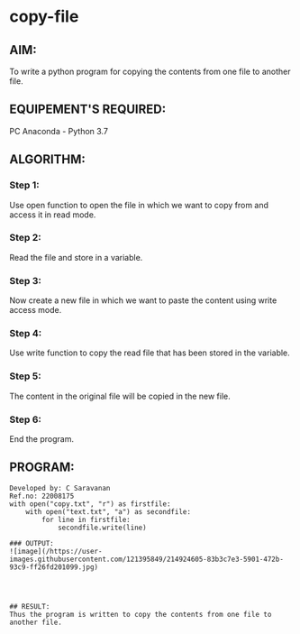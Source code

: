 # copy-file
## AIM:
To write a python program for copying the contents from one file to another file.
## EQUIPEMENT'S REQUIRED: 
PC
Anaconda - Python 3.7
## ALGORITHM: 
### Step 1:
Use open function to open the file in which we want to copy from and access it in read mode.

### Step 2: 
Read the file and store in a variable.

### Step 3: 
Now create a new file in which we want to paste the content using write access mode.

### Step 4:  
Use write function to copy the read file that has been stored in the variable.



### Step 5: 
The content in the original file will be copied in the new file.



### Step 6: 
End the program.

## PROGRAM:
```
Developed by: C Saravanan
Ref.no: 22008175
with open("copy.txt", "r") as firstfile:
    with open("text.txt", "a") as secondfile:
        for line in firstfile:
            secondfile.write(line)

### OUTPUT:
![image](/https://user-images.githubusercontent.com/121395849/214924605-83b3c7e3-5901-472b-93c9-ff26fd201099.jpg)




## RESULT:
Thus the program is written to copy the contents from one file to another file.
